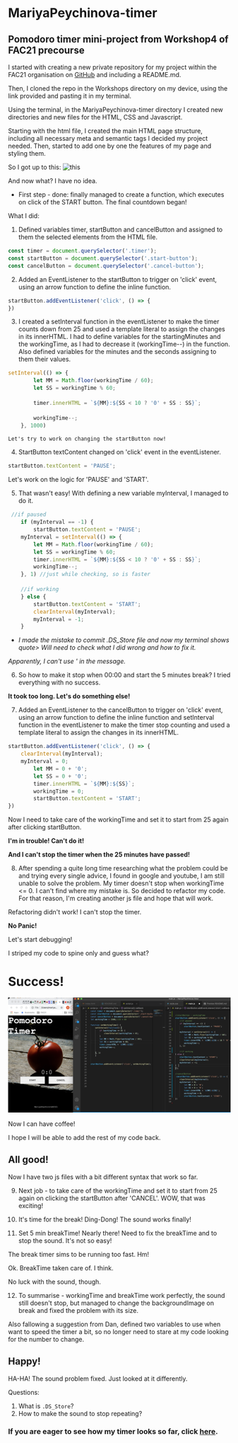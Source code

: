 # MariyaPeychinova-timer
## Pomodoro timer mini-project from Workshop4 of FAC21 precourse

I started with creating a new private repository for my project within the FAC21 organisation on [GitHub](https://github.com/fac21/MariyaPeychinova-timer) and including a README.md.

Then, I cloned the repo in the Workshops directory on my device, using the link provided and pasting it in my terminal.

Using the terminal, in the MariyaPeychinova-timer directory I created new directories and new files for the HTML, CSS and Javascript. 

Starting with the html file, I created the main HTML page structure, including all necessary meta and semantic tags I decided my project needed. Then, started to add one by one the features of my page and styling them.

So I got up to this: ![this](images/Screenshot.png) 

And now what? 
I have no idea.
- First step - done: finally managed to create a function, which executes on click of the START button. The final countdown began!

What I did: 
1. Defined variables timer, startButton and cancelButton and assigned to them the selected elements from the HTML file. 
```javascript
const timer = document.querySelector('.timer');
const startButton = document.querySelector('.start-button');
const cancelButton = document.querySelector('.cancel-button');
```
2. Added an EventListener to the startButton to trigger on 'click' event, using an arrow function to define the inline function.
```javascript
startButton.addEventListener('click', () => {
})
```
3. I created a setInterval function in the eventListener to make the timer counts down from 25 and used a template literal to assign the changes in its innerHTML. I had to define variables for the startingMinutes and the workingTime, as I had to decrease it (workingTime--) in the function.
Also defined variables for the minutes and the seconds assigning to them their values.

```javascript
setInterval(() => {
        let MM = Math.floor(workingTime / 60);
        let SS = workingTime % 60;

        timer.innerHTML = `${MM}:${SS < 10 ? '0' + SS : SS}`;
        
        workingTime--;
    }, 1000)
```
    Let's try to work on changing the startButton now!
4. StartButton textContent changed on 'click' event in the eventListener.

```javascript
startButton.textContent = 'PAUSE';
```
Let's work on the logic for 'PAUSE' and 'START'.

5. That wasn't easy! 
With defining a new variable myInterval, I managed to do it. 
```javascript
 //if paused
    if (myInterval == -1) {
        startButton.textContent = 'PAUSE';  
    myInterval = setInterval(() => {
        let MM = Math.floor(workingTime / 60);
        let SS = workingTime % 60;
        timer.innerHTML = `${MM}:${SS < 10 ? '0' + SS : SS}`;
        workingTime--;
    }, 1) //just while checking, so is faster

    //if working
    } else {
        startButton.textContent = 'START';
        clearInterval(myInterval);
        myInterval = -1;
    }      
```
- _I made the mistake to commit .DS_Store file and now my terminal shows quote>
Will need to check what I did wrong and how to fix it._

_Apparently, I can't use ' in the message._ 

6. So how to make it stop when 00:00 and start the 5 minutes break? 
I tried everything with no success. 

__It took too long. Let's do something else!__

7. Added an EventListener to the cancelButton to trigger on 'click' event, using an arrow function to define the inline function and setInterval function in the eventListener to make the timer stop counting and used a template literal to assign the changes in its innerHTML.
```javascript
startButton.addEventListener('click', () => {
    clearInterval(myInterval);
    myInterval = 0;
        let MM = 0 + '0';
        let SS = 0 + '0';
        timer.innerHTML = `${MM}:${SS}`;
        workingTime = 0;
        startButton.textContent = 'START';
})
```
Now I need to take care of the workingTime and set it to start from 25 again after clicking startButton.

__I'm in trouble! Can't do it!__

__And I can't stop the timer when the 25 minutes have passed!__

8. After spending a quite long time researching what the problem could be and trying every single advice, I found in google and youtube, I am still unable to solve the problem.
My timer doesn't stop when workingTime <= 0.
I can't find where my mistake is.
So decided to refactor my code. For that reason, I'm creating another js file and hope that will work.

Refactoring didn't work! I can't stop the timer.

__No Panic!__

Let's start debugging!

I striped my code to spine only and guess what? 

# Success! 

![that](images/Screenshot2.png)


Now I can have coffee!

I hope I will be able to add the rest of my code back.

## All good! 
Now I have two js files with a bit different syntax that work so far.

9. Next job - to take care of the workingTime and set it to start from 25 again on clicking the startButton after 'CANCEL'.
WOW, that was exciting!

10. It's time for the break! Ding-Dong!
The sound works finally!

11. Set 5 min breakTime!
Nearly there!
Need to fix the breakTime and to stop the sound.
It's not so easy!

The break timer sims to be running too fast. Hm!

Ok. BreakTime taken care of. 
I think.

No luck with the sound, though.

12. To summarise - workingTime and breakTime work perfectly, the sound still doesn't stop, but managed to change the backgroundImage on break and fixed the problem with its size. 

Also fallowing a suggestion from Dan, defined two variables to use when want to speed the timer a bit, so no longer need to stare at my code looking for the number to change.

## Happy!

HA-HA! The sound problem fixed. Just looked at it differently.







Questions:
1. What is `.DS_Store`?
2. How to make the sound to stop repeating?

### If you are eager to see how my timer looks so far, click [here](https://fac21.github.io/MariyaPeychinova-timer/).